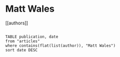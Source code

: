 # Matt Wales

[[authors]]

```dataview

TABLE publication, date
from "articles"
where contains(flat(list(author)), "Matt Wales")
sort date DESC

```